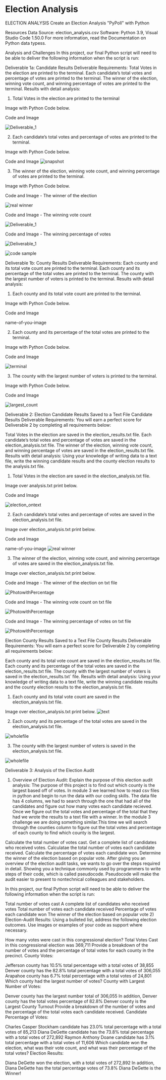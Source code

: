 # Election Analysis
ELECTION ANALYSIS
Create an Election Analysis "PyPoll" with Python

Resources
Data Source: election_analysis.csv
Software: Python 3.9, Visual Studio Code 1.50.0
For more information, read the Documentation on Python data typess.

Analysis and Challenges
In this project, our final Python script will need to be able to deliver the following information when the script is run:


Deliverable 1a: Candidate Results
Deliverable Requirements:
Total Votes in the election are printed to the terminal.
Each candidate’s total votes and percentage of votes are printed to the terminal.
The winner of the election, winning vote count, and winning percentage of votes are printed to the terminal.
Results with detail analysis:
1. Total Votes in the election are printed to the terminal

Image with Python Code below.

Code and Image


![Deliverable_1](https://user-images.githubusercontent.com/111712209/190893168-db9508a8-aac9-4fc0-a94a-31a0862f4f4c.png)

2. Each candidate’s total votes and percentage of votes are printed to the terminal.

Image with Python Code below.

Code and Image
![snapshot](https://user-images.githubusercontent.com/111712209/190893200-fda41b8a-c88f-461a-9143-daad1fdf52d2.png)


3. The winner of the election, winning vote count, and winning percentage of votes are printed to the terminal.

Image with Python Code below.

Code and Image - The winner of the election

![real winner](https://user-images.githubusercontent.com/111712209/190894012-b557b0fd-71ff-40fd-a073-ac4cf19de44d.png)


Code and Image - The winning vote count

![Deliverable_1](https://user-images.githubusercontent.com/111712209/190893245-19d6271d-af17-4b86-84ac-e328b5006c2b.png)


Code and Image - The winning percentage of votes

![Deliverable_1](https://user-images.githubusercontent.com/111712209/190893253-38aa2d43-3e9f-4614-b029-5587450d5b66.png)

![code sample](https://user-images.githubusercontent.com/111712209/190893970-31733351-8a4e-45b0-b6ab-1bdecb42d84f.png)

Deliverable 1b: County Results
Deliverable Requirements:
Each county and its total vote count are printed to the terminal.
Each county and its percentage of the total votes are printed to the terminal.
The county with the largest number of voters is printed to the terminal.
Results with detail analysis:
1. Each county and its total vote count are printed to the terminal.

Image with Python Code below.

Code and Image

name-of-you-image

2. Each county and its percentage of the total votes are printed to the terminal.

Image with Python Code below.

Code and Image

![terminal](https://user-images.githubusercontent.com/111712209/190893291-90c922b6-ca20-4251-bd7a-75b4f72a9a7e.png)

3. The county with the largest number of voters is printed to the terminal.

Image with Python Code below.

Code and Image

![largest_count](https://user-images.githubusercontent.com/111712209/190893333-86044d75-d664-4f46-ae4e-da780d063814.png)

Deliverable 2: Election Candidate Results Saved to a Text File
Candidate Results Deliverable Requirements:
You will earn a perfect score for Deliverable 2 by completing all requirements below:

Total Votes in the election are saved in the election_results.txt file.
Each candidate’s total votes and percentage of votes are saved in the election_analysis.txt file.
The winner of the election, winning vote count, and winning percentage of votes are saved in the election_results.txt file.
Results with detail analysis:
Using your knowledge of writing data to a text file, write the winning candidate results and the county election results to the analysis.txt file.

1. Total Votes in the election are saved in the election_analysis.txt file.

Image over analysis.txt print below.

Code and Image

![election_ontext](https://user-images.githubusercontent.com/111712209/190893824-d144011b-9eee-49aa-805f-6f69f0994c6d.png)

2. Each candidate’s total votes and percentage of votes are saved in the election_analysis.txt file.

Image over election_analysis.txt print below.

Code and Image

name-of-you-image
![real winner](https://user-images.githubusercontent.com/111712209/190893770-67eccb10-67e6-489c-a0e7-7bc3d567f54b.png)

3. The winner of the election, winning vote count, and winning percentage of votes are saved in the election_analysis.txt file.

Image over election_analysis.txt print below.

Code and Image - The winner of the election on txt file

![PhotowithPercentage](https://user-images.githubusercontent.com/111712209/190893893-c2c26968-5113-4914-aeb2-60e63f6f1c45.png)


Code and Image - The winning vote count on txt file

![PhotowithPercentage](https://user-images.githubusercontent.com/111712209/190893889-5bcaf76b-38ae-4e56-be94-9a5a7e4e12bc.png)


Code and Image - The winning percentage of votes on txt file

![PhotowithPercentage](https://user-images.githubusercontent.com/111712209/190893881-33e5797b-990e-49dc-a77b-3668fdd0619d.png)

Election County Results Saved to a Text File
County Results Deliverable Requirements:
You will earn a perfect score for Deliverable 2 by completing all requirements below:

Each county and its total vote count are saved in the election_results.txt file.
Each county and its percentage of the total votes are saved in the election_results.txt file.
The county with the largest number of voters is saved in the election_results.txt` file.
Results with detail analysis:
Using your knowledge of writing data to a text file, write the winning candidate results and the county election results to the election_analysis.txt file.

1. Each county and its total vote count are saved in the election_analysis.txt file.

Image over election_analysis.txt print below.
![text](https://user-images.githubusercontent.com/111712209/190893079-c9c0f2fa-3dc8-46e1-ba69-f72e1f06cd5a.png)


2. Each county and its percentage of the total votes are saved in the election_analysis.txt file.


![wholefile](https://user-images.githubusercontent.com/111712209/190894153-a8987188-93c5-40c0-a4de-377f2a244faf.png)

3. The county with the largest number of voters is saved in the election_analysis.txt file.


![wholefile](https://user-images.githubusercontent.com/111712209/190894197-d0d26f47-98f9-43d4-b26d-6cc95cf96aaf.png)



Deliverable 3: Analysis of the Election Audit
1) Overview of Election Audit:
Explain the purpose of this election audit analysis:
The purpose of this project is to find out which county is the largest based off of votes. In module 3 we learned how to read csv files in python and begin to run the data with our coding skills. The data file has 4 columns, we had to search through the one that had all of the candidates and figure out how many votes each candidate recieved. Once we figure out the total votes and percentage of the total that they had we wrote the results to a text file with a winner. In the module 3 challenge we are doing something similar.This time we will search through the counties column to figure out the total votes and percentage of each county to find which county is the largest.

Calculate the total number of votes cast.
Get a complete list of candidates who received votes.
Calculatae the total number of votes each candidate received.
Calculate the percentage of votes each candidate won.
Determine the winner of the election based on popular vote.
After giving you an overview of the election audit tasks, we wants to go over the steps required in detail. Showing you a technique commonly used by programmers to write steps of their code, which is called pseudocode. Pseudocode will make the audit easier to present to nontechnical colleagues and stakeholders.

In this project, our final Python script will need to be able to deliver the following information when the script is run:

Total number of votes cast
A complete list of candidates who received votes
Total number of votes each candidate received
Percentage of votes each candidate won
The winner of the election based on popular vote
2) Election-Audit Results:
Using a bulleted list, address the following election outcomes. Use images or examples of your code as support where necessary.

How many votes were cast in this congressional election?
Total Votes Cast in this congressional election was 369,711
Provide a breakdown of the number of votes and the percentage of total votes for each county in the precinct.
County Votes:

Jefferson county has 10.5% total percentage with a total votes of 38,855
Denver county has the 82.8% total percentage with a total votes of 306,055
Arapahoe county has 6.7% total percentage with a total votes of 24,801
Which county had the largest number of votes?
County with Largest Number of Votes:

Denver county has the largest number total of 306,055
In addition, Denver county has the total votes percentage of 82.8%
Denver county is the Largest County Turnout
Provide a breakdown of the number of votes and the percentage of the total votes each candidate received.
Candidate Percentage of Votes:

Charles Casper Stockham candidate has 23.0% total percentage with a total votes of 85,213
Diana DeGette candidate has the 73.8% total percentage with a total votes of 272,892
Raymon Anthony Doane candidate has 3.1% total percentage with a total votes of 11,606
Which candidate won the election, what was their vote count, and what was their percentage of the total votes?
Election Results:

Diana DeGette won the election, with a total votes of 272,892
In addition, Diana DeGette has the total percentage votes of 73.8%
Diana DeGette is the Winner!
